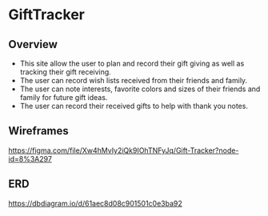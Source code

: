 # GiftTracker
## Overview
- This site allow the user to plan and record their gift giving as well as tracking their gift receiving.
- The user can record wish lists received from their friends and family.
- The user can note interests, favorite colors and sizes of their friends and family for future gift ideas.
- The user can record their received gifts to help with thank you notes.

## Wireframes
https://figma.com/file/Xw4hMvIy2iQk9IOhTNFyJq/Gift-Tracker?node-id=8%3A297
## ERD
https://dbdiagram.io/d/61aec8d08c901501c0e3ba92
